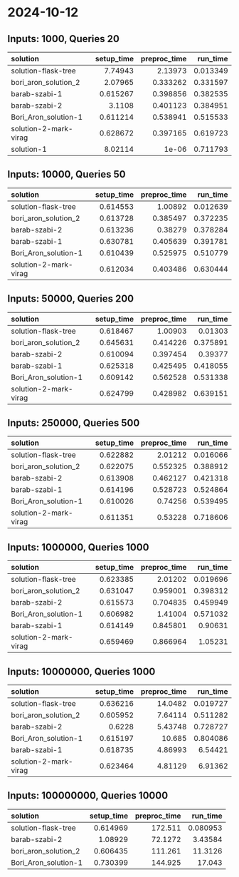 # 2024-10-12

## Inputs: 1000, Queries 20

| solution              |   setup_time |   preproc_time |   run_time |
|:----------------------|-------------:|---------------:|-----------:|
| solution-flask-tree   |     7.74943  |       2.13973  |   0.013349 |
| bori_aron_solution_2  |     2.07965  |       0.333262 |   0.331597 |
| barab-szabi-1         |     0.615267 |       0.398856 |   0.382535 |
| barab-szabi-2         |     3.1108   |       0.401123 |   0.384951 |
| Bori_Aron_solution-1  |     0.611214 |       0.538941 |   0.515533 |
| solution-2-mark-virag |     0.628672 |       0.397165 |   0.619723 |
| solution-1            |     8.02114  |       1e-06    |   0.711793 |

## Inputs: 10000, Queries 50

| solution              |   setup_time |   preproc_time |   run_time |
|:----------------------|-------------:|---------------:|-----------:|
| solution-flask-tree   |     0.614553 |       1.00892  |   0.012639 |
| bori_aron_solution_2  |     0.613728 |       0.385497 |   0.372235 |
| barab-szabi-2         |     0.613236 |       0.38279  |   0.378284 |
| barab-szabi-1         |     0.630781 |       0.405639 |   0.391781 |
| Bori_Aron_solution-1  |     0.610439 |       0.525975 |   0.510779 |
| solution-2-mark-virag |     0.612034 |       0.403486 |   0.630444 |

## Inputs: 50000, Queries 200

| solution              |   setup_time |   preproc_time |   run_time |
|:----------------------|-------------:|---------------:|-----------:|
| solution-flask-tree   |     0.618467 |       1.00903  |   0.01303  |
| bori_aron_solution_2  |     0.645631 |       0.414226 |   0.375891 |
| barab-szabi-2         |     0.610094 |       0.397454 |   0.39377  |
| barab-szabi-1         |     0.625318 |       0.425495 |   0.418055 |
| Bori_Aron_solution-1  |     0.609142 |       0.562528 |   0.531338 |
| solution-2-mark-virag |     0.624799 |       0.428982 |   0.639151 |

## Inputs: 250000, Queries 500

| solution              |   setup_time |   preproc_time |   run_time |
|:----------------------|-------------:|---------------:|-----------:|
| solution-flask-tree   |     0.622882 |       2.01212  |   0.016066 |
| bori_aron_solution_2  |     0.622075 |       0.552325 |   0.388912 |
| barab-szabi-2         |     0.613908 |       0.462127 |   0.421318 |
| barab-szabi-1         |     0.614196 |       0.528723 |   0.524864 |
| Bori_Aron_solution-1  |     0.610026 |       0.74256  |   0.539495 |
| solution-2-mark-virag |     0.611351 |       0.53228  |   0.718606 |

## Inputs: 1000000, Queries 1000

| solution              |   setup_time |   preproc_time |   run_time |
|:----------------------|-------------:|---------------:|-----------:|
| solution-flask-tree   |     0.623385 |       2.01202  |   0.019696 |
| bori_aron_solution_2  |     0.631047 |       0.959001 |   0.398312 |
| barab-szabi-2         |     0.615573 |       0.704835 |   0.459949 |
| Bori_Aron_solution-1  |     0.606982 |       1.41004  |   0.571032 |
| barab-szabi-1         |     0.614149 |       0.845801 |   0.90631  |
| solution-2-mark-virag |     0.659469 |       0.866964 |   1.05231  |

## Inputs: 10000000, Queries 1000

| solution              |   setup_time |   preproc_time |   run_time |
|:----------------------|-------------:|---------------:|-----------:|
| solution-flask-tree   |     0.636216 |       14.0482  |   0.019727 |
| bori_aron_solution_2  |     0.605952 |        7.64114 |   0.511282 |
| barab-szabi-2         |     0.6228   |        5.43748 |   0.728727 |
| Bori_Aron_solution-1  |     0.615197 |       10.685   |   0.804086 |
| barab-szabi-1         |     0.618735 |        4.86993 |   6.54421  |
| solution-2-mark-virag |     0.623464 |        4.81129 |   6.91362  |

## Inputs: 100000000, Queries 10000

| solution             |   setup_time |   preproc_time |   run_time |
|:---------------------|-------------:|---------------:|-----------:|
| solution-flask-tree  |     0.614969 |       172.511  |   0.080953 |
| barab-szabi-2        |     1.08929  |        72.1272 |   3.43584  |
| bori_aron_solution_2 |     0.606435 |       111.261  |  11.3126   |
| Bori_Aron_solution-1 |     0.730399 |       144.925  |  17.043    |